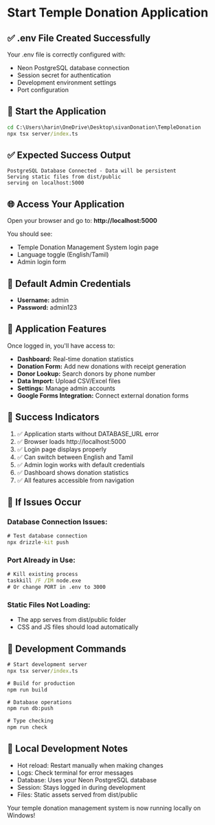 # Start Temple Donation Application

## ✅ .env File Created Successfully

Your .env file is correctly configured with:
- Neon PostgreSQL database connection
- Session secret for authentication
- Development environment settings
- Port configuration

## 🚀 Start the Application

```cmd
cd C:\Users\harin\OneDrive\Desktop\sivanDonation\TempleDonation
npx tsx server/index.ts
```

## ✅ Expected Success Output

```
PostgreSQL Database Connected - Data will be persistent
Serving static files from dist/public
serving on localhost:5000
```

## 🌐 Access Your Application

Open your browser and go to: **http://localhost:5000**

You should see:
- Temple Donation Management System login page
- Language toggle (English/Tamil)
- Admin login form

## 🔑 Default Admin Credentials

- **Username:** admin
- **Password:** admin123

## 📱 Application Features

Once logged in, you'll have access to:
- **Dashboard:** Real-time donation statistics
- **Donation Form:** Add new donations with receipt generation
- **Donor Lookup:** Search donors by phone number
- **Data Import:** Upload CSV/Excel files
- **Settings:** Manage admin accounts
- **Google Forms Integration:** Connect external donation forms

## 🎯 Success Indicators

1. ✅ Application starts without DATABASE_URL error
2. ✅ Browser loads http://localhost:5000
3. ✅ Login page displays properly
4. ✅ Can switch between English and Tamil
5. ✅ Admin login works with default credentials
6. ✅ Dashboard shows donation statistics
7. ✅ All features accessible from navigation

## 🚨 If Issues Occur

### Database Connection Issues:
```cmd
# Test database connection
npx drizzle-kit push
```

### Port Already in Use:
```cmd
# Kill existing process
taskkill /F /IM node.exe
# Or change PORT in .env to 3000
```

### Static Files Not Loading:
- The app serves from dist/public folder
- CSS and JS files should load automatically

## 🔧 Development Commands

```cmd
# Start development server
npx tsx server/index.ts

# Build for production
npm run build

# Database operations
npm run db:push

# Type checking
npm run check
```

## 📝 Local Development Notes

- Hot reload: Restart manually when making changes
- Logs: Check terminal for error messages
- Database: Uses your Neon PostgreSQL database
- Session: Stays logged in during development
- Files: Static assets served from dist/public

Your temple donation management system is now running locally on Windows!